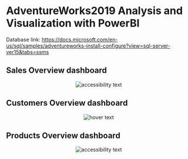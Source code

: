 # AdventureWorks2019 Analysis and Visualization with PowerBI

Database link: https://docs.microsoft.com/en-us/sql/samples/adventureworks-install-configure?view=sql-server-ver15&tabs=ssms

## Sales Overview dashboard
<p align="center">
  <img src="https://github.com/syo2000/AdventureWorks2019_Analysis_and_Visualization_with_PowerBI/blob/main/sales%20overview.jpg"  alt="accessibility text">
</p>

## Customers Overview dashboard
<p align="center">
  <img src="https://github.com/syo2000/AdventureWorks2019_Analysis_and_Visualization_with_PowerBI/blob/main/customers%20overview.jpg"  title="hover text">
</p>

## Products Overview dashboard
<p align="center">
  <img src="https://github.com/syo2000/AdventureWorks2019_Analysis_and_Visualization_with_PowerBI/blob/main/product%20overview.jpg"  alt="accessibility text">
</p>
